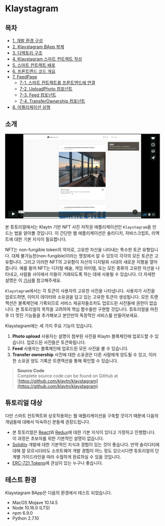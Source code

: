 # Klaystagram <a id="klaystagram"></a>

## 목차 <a id="table-of-contents"></a>

* [1. 개발 환경 구성](1.-environment-setup.md)
* [2. Klaystagram BApp 복제](2.-clone-klaystagram-bapp.md)
* [3. 디렉토리 구조](3.-directory-structure.md)
* [4. Klaystagram 스마트 컨트랙트 작성](4.-write-klaystagram-smart-contract.md)
* [5. 스마트 컨트랙트 배포](5.-deploy-contract.md)
* [6. 프론트엔드 코드 개요](6.-frontend-code-overview.md)
* [7. FeedPage](7.-feedpage/README.md)
  * [7-1. 스마트 컨트랙트를 프론트엔드에 연결](7.-feedpage/7-1.-connect-contract-to-frontend.md)
  * [7-2. UploadPhoto 컴포넌트](7.-feedpage/7-2.-uploadphoto-component.md)
  * [7-3. Feed 컴포넌트](7.-feedpage/7-3.-feed-component.md)
  * [7-4. TransferOwnership 컴포넌트](7.-feedpage/7-4.-transferownership-component.md)
* [8. 어플리케이션 실행](8.-run-app.md)

## 소개 <a id="introduction"></a>

[![Klaystagram 소개 영상](images/klaystagram-video-poster.png)](https://vimeo.com/327033594)

본 튜토리얼에서는 Klaytn 기반 NFT 사진 저작권 애플리케이션인 `Klaystagram`을 만드는 법을 알아볼 것입니다. 이 간단한 웹 애플리케이션은 솔리디치, 자바스크립트, 리액트에 대한 기본 지식이 필요합니다.

NFT는 non-fungible token의 약자로, 고유한 자산을 나타내는 특수한 토큰 유형입니다. 대체 불가능한\(non-fungible\)이라는 명칭에서 알 수 있듯이 각각의 모든 토큰은 고유합니다. 그리고 이러한 NFT의 고유함이 자산의 디지털화 시대의 새로운 지평을 열어줍니다. 예를 들어 NFT는 디지털 예술, 게임 아이템, 또는 모든 종류의 고유한 자산을 나타내고, 사람들 사이에서 이들이 거래되도록 하는 데에 사용될 수 있습니다. 더 자세한 설명은 이 [기사](https://coincentral.com/nfts-non-fungible-tokens/)를 참고해주세요.

`Klaystagram`에서는 각 토큰이 사용자의 고유한 사진을 나타냅니다. 사용자가 사진을 업로드하면, 이미지 데이터와 소유권을 담고 있는 고유한 토큰이 생성됩니다. 모든 트랜잭션은 블록체인에 기록되므로 서비스 제공자들조차도 업로드된 사진들에 권한이 없습니다. 본 튜토리얼의 목적을 고려하여 핵심 함수들만 구현할 것입니다. 튜토리얼을 마친 후 더 멋진 기능들을 추가해보고 본인만의 독창적인 서비스를 만들어보세요.

Klaystagram에는 세 가지 주요 기능이 있습니다.

1. **Photo upload** 사용자는 설명이 첨부된 사진을 Klaytn 블록체인에 업로드할 수 있습니다. 업로드된 사진들은 토큰화됩니다.
2. **Feed** 사용자는 블록체인에 업로드된 모든 사진을 볼 수 있습니다.
3. **Transfer ownership** 사진에 대한 소유권은 다른 사람에게 양도될 수 있고, 이러한 소유권 양도 기록은 트랜잭션을 통해 확인할 수 있습니다.

> **Source Code**  
> Complete source code can be found on GitHub at [https://github.com/klaytn/klaystagram](https://github.com/klaytn/klaystagram)

## 튜토리얼 대상 <a id="intended-audience"></a>

다만 스마트 컨트랙트와 상호작용하는 웹 애플리케이션을 구축할 것이기 때문에 다음의 개념들에 대해서 익숙하신 분들께 권장드립니다.

* 본 튜토리얼은 [React](https://reactjs.org/)와 [Redux](https://redux.js.org/)에 대한 기본 지식이 있다고 가정하고 진행합니다. 이 과정은 초보자를 위한 기본적인 설명이 없습니다.
* [Solidity](https://solidity.readthedocs.io/en/v0.5.10/) 개발에 대한 기본적인 지식과 경험이 있는 것이 좋습니다. 만약 솔리디티에 대해 잘 모르시더라도 소프트웨어 개발 경험이 어느 정도 있으시다면 튜토리얼의 단계별 가이드라인을 따라 수월하게 완료하실 수 있을 것입니다.
* [ERC-721 Tokens](http://erc721.org/)에 관심이 있는 누구나 좋습니다.

## 테스트 환경 <a id="testing-environment"></a>

Klaystagram BApp은 다음의 환경에서 테스트 되었습니다.

* MacOS Mojave 10.14.5
* Node 10.16.0 \(LTS\)
* npm 6.9.0
* Python 2.7.10

